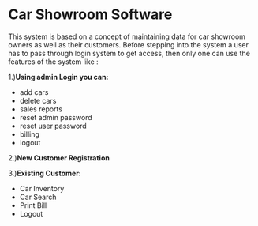 # Car Showroom Software
This system is based on a concept of maintaining data for car showroom owners as well as their customers. Before stepping into the  system a user has to pass through login system to get access, then only one can use the features of the system like : 

1.)**Using admin Login you can:**
   - add cars
   - delete cars
   - sales reports
   - reset admin password  
   - reset user password
   - billing
   - logout
   
2.)**New Customer Registration**

3.)**Existing Customer:**
  - Car Inventory
  - Car Search
  - Print Bill
  - Logout
